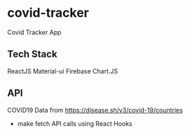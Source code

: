 # covid-tracker

Covid Tracker App

## Tech Stack

ReactJS
Material-ui
Firebase
Chart.JS

## API

COVID19 Data from https://disease.sh/v3/covid-19/countries

- make fetch API calls using React Hooks
